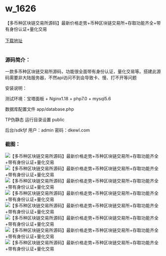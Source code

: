 # w_1626
【多币种区块链交易所源码】最新价格走势+币种区块链交易所+存取功能齐全+带有身份认证+量化交易
<br/></br>
[下载地址](https://www.uuid2.com/1626.html "下载地址")
<br/></br>
<h3>源码简介：</h3>
<p>一款多币种区块链交易所源码，功能很全面带有身份认证，量化交易等。搭建此源码需要非大陆服务器，不然api访问不到会导致卡、慢、打不开等问题<p>
<p>安装说明：<p>
<p>测试环境：宝塔面板 + Nginx1.18 + php7.0 + mysql5.6<p>
<p>数据库配置文件 app/database.php<p>
<p>TP伪静态 运行目录设置 public<p>
<p>后台/sdkfjf 用户：admin 密码：dkewl.com<p>
<h3>截图：</h3>
<img src="https://www.uuid2.com/wp-content/uploads/img/202109/e95932b644.png" alt="【多币种区块链交易所源码】最新价格走势+币种区块链交易所+存取功能齐全+带有身份认证+量化交易"><img src="https://www.uuid2.com/wp-content/uploads/img/202109/b51cc33882.png" alt="【多币种区块链交易所源码】最新价格走势+币种区块链交易所+存取功能齐全+带有身份认证+量化交易"><img src="https://www.uuid2.com/wp-content/uploads/img/202109/db0fb05723.png" alt="【多币种区块链交易所源码】最新价格走势+币种区块链交易所+存取功能齐全+带有身份认证+量化交易"><img src="https://www.uuid2.com/wp-content/uploads/img/202109/c7e48a7906.png" alt="【多币种区块链交易所源码】最新价格走势+币种区块链交易所+存取功能齐全+带有身份认证+量化交易"><img src="https://www.uuid2.com/wp-content/uploads/img/202109/ee2905c637.png" alt="【多币种区块链交易所源码】最新价格走势+币种区块链交易所+存取功能齐全+带有身份认证+量化交易"><img src="https://www.uuid2.com/wp-content/uploads/img/202109/589b471345.png" alt="【多币种区块链交易所源码】最新价格走势+币种区块链交易所+存取功能齐全+带有身份认证+量化交易"><img src="https://www.uuid2.com/wp-content/uploads/img/202109/761f41a230.png" alt="【多币种区块链交易所源码】最新价格走势+币种区块链交易所+存取功能齐全+带有身份认证+量化交易"><img src="https://www.uuid2.com/wp-content/uploads/img/202109/bb1a67d692.png" alt="【多币种区块链交易所源码】最新价格走势+币种区块链交易所+存取功能齐全+带有身份认证+量化交易">
